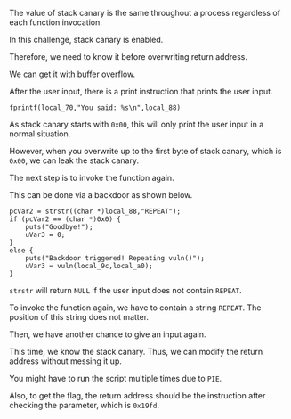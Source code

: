 The value of stack canary is the same throughout a process regardless of each function invocation.

In this challenge, stack canary is enabled.

Therefore, we need to know it before overwriting return address.

We can get it with buffer overflow.

After the user input, there is a print instruction that prints the user input.
```
fprintf(local_70,"You said: %s\n",local_88)
```

As stack canary starts with `0x00`, this will only print the user input in a normal situation.

However, when you overwrite up to the first byte of stack canary, which is `0x00`, we can leak the stack canary.

The next step is to invoke the function again.

This can be done via a backdoor as shown below.
```
pcVar2 = strstr((char *)local_88,"REPEAT");
if (pcVar2 == (char *)0x0) {
    puts("Goodbye!");
    uVar3 = 0;
}
else {
    puts("Backdoor triggered! Repeating vuln()");
    uVar3 = vuln(local_9c,local_a0);
}
```

`strstr` will return `NULL` if the user input does not contain `REPEAT`.

To invoke the function again, we have to contain a string `REPEAT`. The position of this string does not matter.

Then, we have another chance to give an input again.

This time, we know the stack canary. Thus, we can modify the return address without messing it up.

You might have to run the script multiple times due to `PIE`.

Also, to get the flag, the return address should be the instruction after checking the parameter, which is `0x19fd`.
